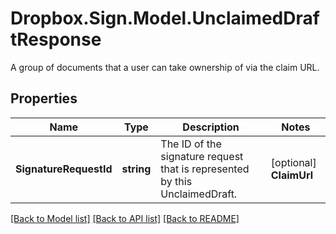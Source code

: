 # Dropbox.Sign.Model.UnclaimedDraftResponse
A group of documents that a user can take ownership of via the claim URL.

## Properties

Name | Type | Description | Notes
------------ | ------------- | ------------- | -------------
**SignatureRequestId** | **string** |  The ID of the signature request that is represented by this UnclaimedDraft.  | [optional] **ClaimUrl** | **string** |  The URL to be used to claim this UnclaimedDraft.  | [optional] **SigningRedirectUrl** | **string** |  The URL you want signers redirected to after they successfully sign.  | [optional] **RequestingRedirectUrl** | **string** |  The URL you want signers redirected to after they successfully request a signature (Will only be returned in the response if it is applicable to the request.).  | [optional] **ExpiresAt** | **int?** |  When the link expires.  | [optional] **TestMode** | **bool** |  Whether this is a test draft. Signature requests made from test drafts have no legal value.  | [optional] 

[[Back to Model list]](../README.md#documentation-for-models) [[Back to API list]](../README.md#documentation-for-api-endpoints) [[Back to README]](../README.md)

